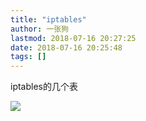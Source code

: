```yaml
---
title: "iptables"
author: 一张狗
lastmod: 2018-07-16 20:27:25
date: 2018-07-16 20:25:48
tags: []
---
```



iptables的几个表

![](http://yizhanggou.top/wp-content/uploads/2018/07/59d7ee16b442dae8eaf3d8d32eb35c46.png)


